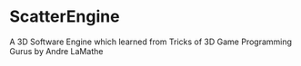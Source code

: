 ScatterEngine
=============

A 3D Software Engine which learned from Tricks of 3D Game Programming Gurus by Andre LaMathe
